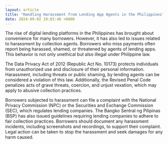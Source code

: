 ```yaml
---
layout: article
title: "Handling Harassment from Lending App Agents in the Philippines"
date: 2024-09-02 19:03:48 +0800
---
```


<p>The rise of digital lending platforms in the Philippines has brought about convenience for many borrowers. However, it has also led to issues related to harassment by collection agents. Borrowers who miss payments often report being harassed, shamed, or threatened by agents of lending apps. This behavior is not only unethical but also illegal under Philippine law.</p><p>The Data Privacy Act of 2012 (Republic Act No. 10173) protects individuals from unauthorized use and disclosure of their personal information. Harassment, including threats or public shaming, by lending agents can be considered a violation of this law. Additionally, the Revised Penal Code penalizes acts of grave threats, coercion, and unjust vexation, which may apply to abusive collection practices.</p><p>Borrowers subjected to harassment can file a complaint with the National Privacy Commission (NPC) or the Securities and Exchange Commission (SEC), which regulates lending companies. The Bangko Sentral ng Pilipinas (BSP) has also issued guidelines requiring lending companies to adhere to fair collection practices. Borrowers should document any harassment incidents, including screenshots and recordings, to support their complaint. Legal action can be taken to stop the harassment and seek damages for any harm caused.</p>